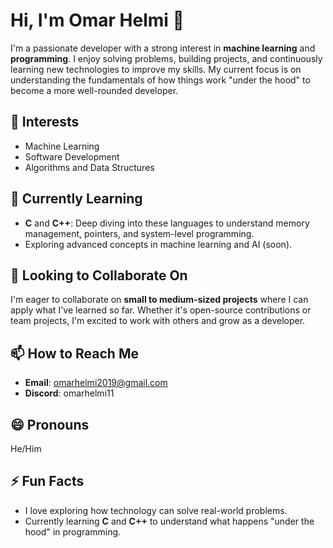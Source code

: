 # Hi, I'm Omar Helmi 👋

I'm a passionate developer with a strong interest in **machine learning** and **programming**. I enjoy solving problems, building projects, and continuously learning new technologies to improve my skills. My current focus is on understanding the fundamentals of how things work "under the hood" to become a more well-rounded developer.

## 👀 Interests
- Machine Learning
- Software Development
- Algorithms and Data Structures

## 🌱 Currently Learning
- **C** and **C++**: Deep diving into these languages to understand memory management, pointers, and system-level programming.
- Exploring advanced concepts in machine learning and AI (soon).

## 💞️ Looking to Collaborate On
I'm eager to collaborate on **small to medium-sized projects** where I can apply what I've learned so far. Whether it's open-source contributions or team projects, I'm excited to work with others and grow as a developer.

## 📫 How to Reach Me
- **Email**: [omarhelmi2019@gmail.com](mailto:omarhelmi2019@gmail.com)
- **Discord**: omarhelmi11

## 😄 Pronouns
He/Him

## ⚡ Fun Facts
- I love exploring how technology can solve real-world problems.
- Currently learning **C** and **C++** to understand what happens "under the hood" in programming.

<!---
OmarHelmi11/OmarHelmi11 is a ✨ special ✨ repository because its `README.md` (this file) appears on your GitHub profile.
You can click the Preview link to take a look at your changes.
--->

